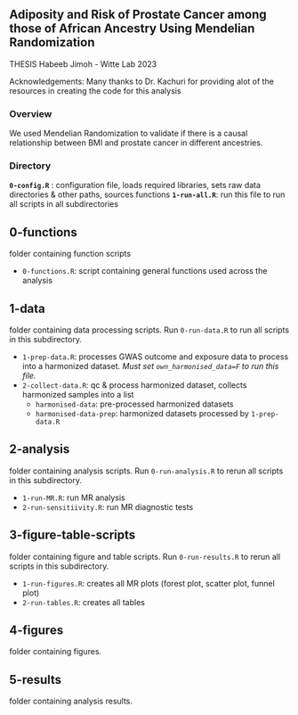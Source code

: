 ## Adiposity and Risk of Prostate Cancer among those of African Ancestry Using Mendelian Randomization
THESIS
Habeeb Jimoh - Witte Lab 2023

Acknowledgements: Many thanks to Dr. Kachuri for providing alot of the resources in creating the code for this analysis

### Overview
We used Mendelian Randomization to validate if there is a causal relationship between BMI and prostate cancer in different ancestries.

### Directory
**`0-config.R`** : configuration file, loads required libraries, sets raw data directories & other paths, sources functions
**`1-run-all.R`**: run this file to run all scripts in all subdirectories


**0-functions**
-----
folder containing function scripts
* `0-functions.R`: script containing general functions used across the analysis


**1-data**
-----
folder containing data processing scripts. Run `0-run-data.R` to run all scripts in this subdirectory.
* `1-prep-data.R`: processes GWAS outcome and exposure data to process into a harmonized dataset. *Must set `own_harmonised_data=F` to run this file.*
* `2-collect-data.R`: qc & process harmonized dataset, collects harmonized samples into a list
  * `harmonised-data`: pre-processed harmonized datasets
  * `harmonised-data-prep`: harmonized datasets processed by `1-prep-data.R`


**2-analysis**
-----
folder containing analysis scripts. Run `0-run-analysis.R` to rerun all scripts in this subdirectory.
* `1-run-MR.R`: run MR analysis
* `2-run-sensitiivity.R`: run MR diagnostic tests


**3-figure-table-scripts**
-----
folder containing figure and table scripts. Run `0-run-results.R` to rerun all scripts in this subdirectory.
* `1-run-figures.R`: creates all MR plots (forest plot, scatter plot, funnel plot)
* `2-run-tables.R`: creates all tables


**4-figures**
--------------------
folder containing figures. 


**5-results**
-----
folder containing analysis results.
